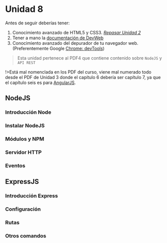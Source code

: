 # Unidad 8

Antes de seguir deberías tener:

1. Conocimiento avanzado de HTML5 y CSS3. [_Repasar Unidad 2_](/u/unidad2.md)
1. Tener a mano la [documentación de DevWeb](/)
1. Conocimiento avanzado del depurador de tu navegador web. (Preferentemente Google [Chrome: devTools](/c/#chrome-dev-tools))

>Esta unidad pertenece al PDF4 que contiene contenido sobre `NodeJS` y `API REST`

!>Está mal nomenclada en los PDF del curso, viene mal numerado todo desde el PDF de Unidad 3 donde el capítulo 6 debería ser capítulo 7, ya que el capítulo seis es para [AngularJS](/u/unidad6.md).

## NodeJS

### Introducción Node

### Instalar NodeJS

### Módulos y NPM

### Servidor HTTP

### Eventos

## ExpressJS

### Introducción Express

### Configuración

### Rutas

### Otros comandos
